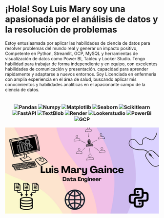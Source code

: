 # ¡Hola! Soy Luis Mary soy una apasionada por el análisis de datos y la resolución de problemas 

Estoy entusiasmada por aplicar las habilidades de ciencia de datos para resolver problemas del mundo real y generar un impacto positivo, Competente en Python, Streamlit, GCP, MySQL y herramientas de visualización de datos como Power BI, Tableu y Looker Studio.
Tengo habilidad para trabajar de forma independiente y en equipo, con excelentes habilidades de comunicación y presentación. capacidad para aprender rápidamente y adaptarse a nuevos entornos.
Soy Licenciada en enfermería con amplia experiencia en el área de salud, buscando aplicar mis conocimientos y habilidades analíticas en el apasionante campo de la ciencia de datos.

# <h3 align=center> ![Pandas](https://img.shields.io/badge/-Pandas-333333?style=flat&logo=pandas) ![Numpy](https://img.shields.io/badge/-Numpy-333333?style=flat&logo=numpy) ![Matplotlib](https://img.shields.io/badge/-Matplotlib-333333?style=flat&logo=matplotlib) ![Seaborn](https://img.shields.io/badge/-Seaborn-333333?style=flat&logo=seaborn) ![Scikitlearn](https://img.shields.io/badge/-Scikitlearn-333333?style=flat&logo=scikitlearn) ![FastAPI](https://img.shields.io/badge/-FastAPI-333333?style=flat&logo=fastapi) ![TextBlob](https://img.shields.io/badge/-TextBlob-333333?style=flat&logo=textblob) ![Render](https://img.shields.io/badge/-Render-333333?style=flat&logo=render) ![Lookerstudio](https://img.shields.io/badge/-Lookerstudio-333333?style=flat&logo=Lokeerstudio) ![PowerBi](https://img.shields.io/badge/-Powerbi-333333?style=flat&logo=Powerbi) ![GCP](https://img.shields.io/badge/-GCP-333333?style=flat&logo=GCP) 

![imagen presen](/Luis%20Mary%20Gaince.jpg)
